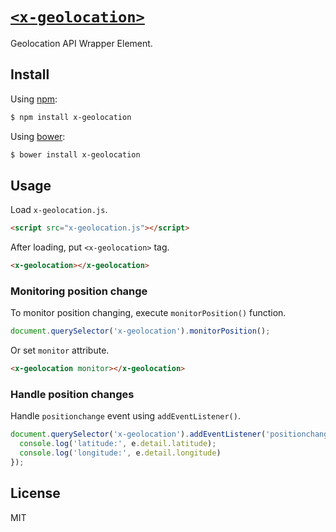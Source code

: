 # [`<x-geolocation>`](http://1000ch.github.io/x-geolocation)

Geolocation API Wrapper Element.

## Install

Using [npm](https://www.npmjs.org/package/x-geolocation):

```sh
$ npm install x-geolocation
```

Using [bower](http://bower.io/search/?q=x-geolocation):

```sh
$ bower install x-geolocation
```

## Usage

Load `x-geolocation.js`.

```html
<script src="x-geolocation.js"></script>
```

After loading, put `<x-geolocation>` tag.

```html
<x-geolocation></x-geolocation>
```

### Monitoring position change

To monitor position changing, execute `monitorPosition()` function.

```js
document.querySelector('x-geolocation').monitorPosition();
```

Or set `monitor` attribute.

```html
<x-geolocation monitor></x-geolocation>
```

### Handle position changes

Handle `positionchange` event using `addEventListener()`.

```js
document.querySelector('x-geolocation').addEventListener('positionchange', function (e) {
  console.log('latitude:', e.detail.latitude);
  console.log('longitude:', e.detail.longitude)
});
```

## License

MIT
